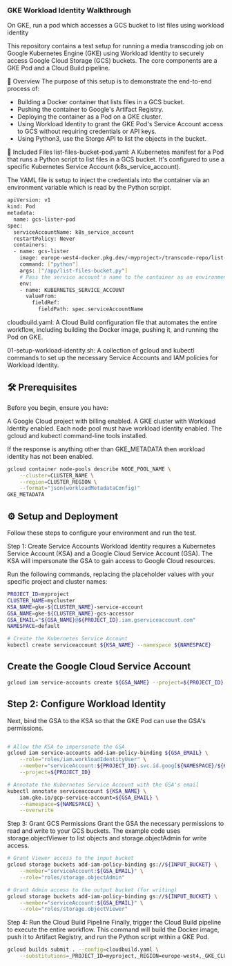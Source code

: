 
### GKE Workload Identity Walkthrough

On GKE, run a pod which accesses a GCS bucket to list files using workload identity


This repository contains a test setup for running a media transcoding job on Google Kubernetes Engine (GKE) using Workload Identity to securely access Google Cloud Storage (GCS) buckets. The core components are a GKE Pod and a Cloud Build pipeline.

🚀 Overview
The purpose of this setup is to demonstrate the end-to-end process of:

* Building a Docker container that lists files in a GCS bucket.
* Pushing the container to Google's Artifact Registry.
* Deploying the container as a Pod on a GKE cluster.
* Using Workload Identity to grant the GKE Pod's Service Account access to GCS without requiring credentials or API keys.
* Using Python3, use the Storge API to list the objects in the bucket.

📂 Included Files
list-files-bucket-pod.yaml: A Kubernetes manifest for a Pod that runs a Python script to list files in a GCS bucket.
It's configured to use a specific Kubernetes Service Account (k8s_service_account).

The YAML file is setup to inject the credentials into the container via an environment variable which is read by the Python scrpipt.

```bash
apiVersion: v1
kind: Pod
metadata:
  name: gcs-lister-pod
spec:
  serviceAccountName: k8s_service_account
  restartPolicy: Never
  containers:
  - name: gcs-lister
    image: europe-west4-docker.pkg.dev/<myproject>/transcode-repo/list-files-bucket:latest
    command: ["python"]
    args: ["/app/list-files-bucket.py"]
    # Pass the service account's name to the container as an environment variable using the Kubernetes Downward API
    env:
    - name: KUBERNETES_SERVICE_ACCOUNT
      valueFrom:
        fieldRef:
          fieldPath: spec.serviceAccountName
```


cloudbuild.yaml: A Cloud Build configuration file that automates the entire workflow, including building the Docker image, pushing it,
and running the Pod on GKE.

01-setup-workload-identity.sh: A collection of gcloud and kubectl commands to set up the necessary Service Accounts and IAM policies for Workload Identity.

## 🛠️ Prerequisites
Before you begin, ensure you have:

A Google Cloud project with billing enabled.
A GKE cluster with Workload Identity enabled.
Each node pool must have workload identity enabled.
The gcloud and kubectl command-line tools installed.

If the response is anything other than GKE_METADATA then workload identity has not been enabled.
```bash
gcloud container node-pools describe NODE_POOL_NAME \
    --cluster=CLUSTER_NAME \
    --region=CLUSTER_REGION \
    --format="json(workloadMetadataConfig)"
GKE_METADATA
```

## ⚙️ Setup and Deployment
Follow these steps to configure your environment and run the test.

Step 1: Create Service Accounts
Workload Identity requires a Kubernetes Service Account (KSA) and a Google Cloud Service Account (GSA).
The KSA will impersonate the GSA to gain access to Google Cloud resources.

Run the following commands, replacing the placeholder values with your specific project and cluster names:

```Bash
PROJECT_ID=myproject
CLUSTER_NAME=mycluster
KSA_NAME=gke-${CLUSTER_NAME}-service-account
GSA_NAME=gke-${CLUSTER_NAME}-gcs-accessor
GSA_EMAIL="${GSA_NAME}@${PROJECT_ID}.iam.gserviceaccount.com"
NAMESPACE=default

# Create the Kubernetes Service Account
kubectl create serviceaccount ${KSA_NAME} --namespace ${NAMESPACE}
```

## Create the Google Cloud Service Account
```bash
gcloud iam service-accounts create ${GSA_NAME} --project=${PROJECT_ID}
```
## Step 2: Configure Workload Identity
Next, bind the GSA to the KSA so that the GKE Pod can use the GSA's permissions.

```Bash

# Allow the KSA to impersonate the GSA
gcloud iam service-accounts add-iam-policy-binding ${GSA_EMAIL} \
    --role="roles/iam.workloadIdentityUser" \
    --member="serviceAccount:${PROJECT_ID}.svc.id.goog[${NAMESPACE}/${KSA_NAME}]" \
    --project=${PROJECT_ID}

# Annotate the Kubernetes Service Account with the GSA's email
kubectl annotate serviceaccount ${KSA_NAME} \
    iam.gke.io/gcp-service-account=${GSA_EMAIL} \
    --namespace=${NAMESPACE} \
    --overwrite
```

Step 3: Grant GCS Permissions
Grant the GSA the necessary permissions to read and write to your GCS buckets.
The example code uses storage.objectViewer to list objects and storage.objectAdmin for write access.

```Bash
# Grant Viewer access to the input bucket
gcloud storage buckets add-iam-policy-binding gs://${INPUT_BUCKET} \
    --member="serviceAccount:${GSA_EMAIL}" \
    --role="roles/storage.objectAdmin"

# Grant Admin access to the output bucket (for writing)
gcloud storage buckets add-iam-policy-binding gs://${INPUT_BUCKET} \
    --member="serviceAccount:${GSA_EMAIL}" \
    --role="roles/storage.objectViewer"
```

Step 4: Run the Cloud Build Pipeline
Finally, trigger the Cloud Build pipeline to execute the entire workflow. This command will build the Docker image, push it to Artifact Registry, and run the Python script within a GKE Pod.

```Bash
gcloud builds submit . --config=cloudbuild.yaml \
    --substitutions=_PROJECT_ID=myproject,_REGION=europe-west4,_GKE_CLUSTER=mycluster
```
